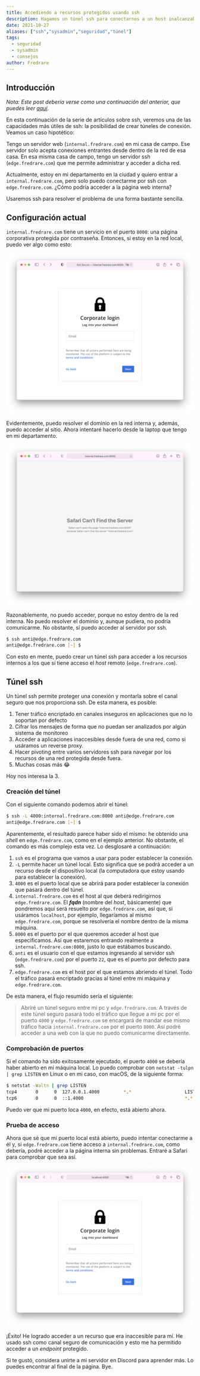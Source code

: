 ```yaml
---
title: Accediendo a recursos protegidos usando ssh
description: Hagamos un túnel ssh para conectarnos a un host inalcanzable.
date: 2021-10-27
aliases: ["ssh","sysadmin","seguridad","túnel"]
tags:
  - seguridad
  - sysadmin
  - consejos
author: Fredrare
---
```


## Introducción
*Nota: Este post debería verse como una continuación del anterior, que puedes leer [aquí](../ssh-mas-seguro).*

En esta continuación de la serie de artículos sobre ssh, veremos una de las capacidades más útiles de ssh: la posibilidad de crear túneles de conexión. Veamos un caso hipotético:

Tengo un servidor web (`internal.fredrare.com`) en mi casa de campo. Ese servidor solo acepta conexiones entrantes desde dentro de la red de esa casa. En esa misma casa de campo, tengo un servidor ssh (`edge.fredrare.com`) que me permite administrar y acceder a dicha red.

Actualmente, estoy en mi departamento en la ciudad y quiero entrar a `internal.fredrare.com`, pero solo puedo conectarme por ssh con `edge.fredrare.com`. ¿Cómo podría acceder a la página web interna?

Usaremos ssh para resolver el problema de una forma bastante sencilla.

## Configuración actual
`internal.fredrare.com` tiene un servicio en el puerto `8000`: una página corporativa protegida por contraseña. Entonces, si estoy en la red local, puedo ver algo como esto:

![Se muestra una pantalla de login en internal.fredrare.com:8000](login-1.png)

Evidentemente, puedo resolver el dominio en la red interna y, además, puedo acceder al sitio. Ahora intentaré hacerlo desde la laptop que tengo en mi departamento.

![No se tiene acceso a internal.fredrare.com:8000](not-resolved.png)

Razonablemente, no puedo acceder, porque no estoy dentro de la red interna. No puedo resolver el dominio y, aunque pudiera, no podría comunicarme. No obstante, sí puedo acceder al servidor por ssh.

```bash
$ ssh anti@edge.fredrare.com
anti@edge.fredrare.com [~] $ 
```

Con esto en mente, puedo crear un túnel ssh para acceder a los recursos internos a los que sí tiene acceso el *host* remoto (`edge.fredrare.com`).

## Túnel ssh
Un túnel ssh permite proteger una conexión y montarla sobre el canal seguro que nos proporciona ssh. De esta manera, es posible:
1. Tener tráfico encriptado en canales inseguros en aplicaciones que no lo soportan por defecto
2. Cifrar los mensajes de forma que no puedan ser analizados por algún sistema de monitoreo
3. Acceder a aplicaciones inaccesibles desde fuera de una red, como si usáramos un reverse proxy.
4. Hacer pivoting entre varios servidores ssh para navegar por los recursos de una red protegida desde fuera.
5. Muchas cosas más 😂

Hoy nos interesa la 3.

### Creación del túnel
Con el siguiente comando podemos abrir el túnel:

```bash
$ ssh -L 4000:internal.fredrare.com:8000 anti@edge.fredrare.com
anti@edge.fredrare.com [~] $ 
```

Aparentemente, el resultado parece haber sido el mismo: he obtenido una *shell* en `edge.fredrare.com`, como en el ejemplo anterior. No obstante, el comando es más complejo esta vez. Lo desglosaré a continuación:

1. `ssh` es el programa que vamos a usar para poder establecer la conexión.
2. `-L` permite hacer un túnel local. Esto significa que se podrá acceder a un recurso desde el dispositivo local (la computadora que estoy usando para establecer la conexión).
3. `4000` es el puerto local que se abrirá para poder establecer la conexión que pasará dentro del túnel.
4. `internal.fredrare.com` es el host al que deberá redirigirnos `edge.fredrare.com`. El ***fqdn*** (nombre del *host*, básicamente) que pondremos aquí será resuelto por `edge.fredrare.com`, así que, si usáramos `localhost`, por ejemplo, llegaríamos al mismo `edge.fredrare.com`, porque se resolvería el nombre dentro de la misma máquina.
5. `8000` es el puerto por el que queremos acceder al host que especificamos. Así que estaremos entrando realmente a `internal.fredrare.com:8000`, justo lo que estábamos buscando.
6. `anti` es el usuario con el que estamos ingresando al servidor ssh (`edge.fredrare.com`) por el puerto `22`, que es el puerto por defecto para ssh.
7. `edge.fredrare.com` es el host por el que estamos abriendo el túnel. Todo el tráfico pasará encriptado gracias al túnel entre mi máquina y `edge.fredrare.com`.

De esta manera, el flujo resumido sería el siguiente:

> Abriré un túnel seguro entre mi pc y `edge.fredrare.com`. A través de este túnel seguro pasará todo el tráfico que llegue a mi pc por el puerto `4000` y `edge.fredrare.com` se encargará de mandar ese mismo tráfico hacia `internal.fredrare.com` por el puerto `8000`. Así podré acceder a una web con la que no puedo comunicarme directamente.

### Comprobación de puertos
Si el comando ha sido exitosamente ejecutado, el puerto `4000` se debería haber abierto en mi máquina local. Lo puedo comprobar con `netstat -tulpn | grep LISTEN` en Linux o en mi caso, con macOS, de la siguiente forma:

```bash
$ netstat -Waltn | grep LISTEN
tcp4       0      0  127.0.0.1.4000         *.*                    LISTEN     
tcp6       0      0  ::1.4000                                      *.*                                           LISTEN
```

Puedo ver que mi puerto loca `4000`, en efecto, está abierto ahora.

### Prueba de acceso
Ahora que sé que mi puerto local está abierto, puedo intentar conectarme a él y, si `edge.fredrare.com` tiene acceso a `internal.fredrare.com`, como debería, podré acceder a la página interna sin problemas. Entraré a Safari para comprobar que sea así.

![Se muestra nuevamente la pantalla de login. Ahora se puede ingresar desde localhost:4000.](access-granted.png)

¡Éxito! He logrado acceder a un recurso que era inaccesible para mí. He usado ssh como canal seguro de comunicación y esto me ha permitido acceder a un *endpoint* protegido.

Si te gustó, considera unirte a mi servidor en Discord para aprender más. Lo puedes encontrar al final de la página. Bye.